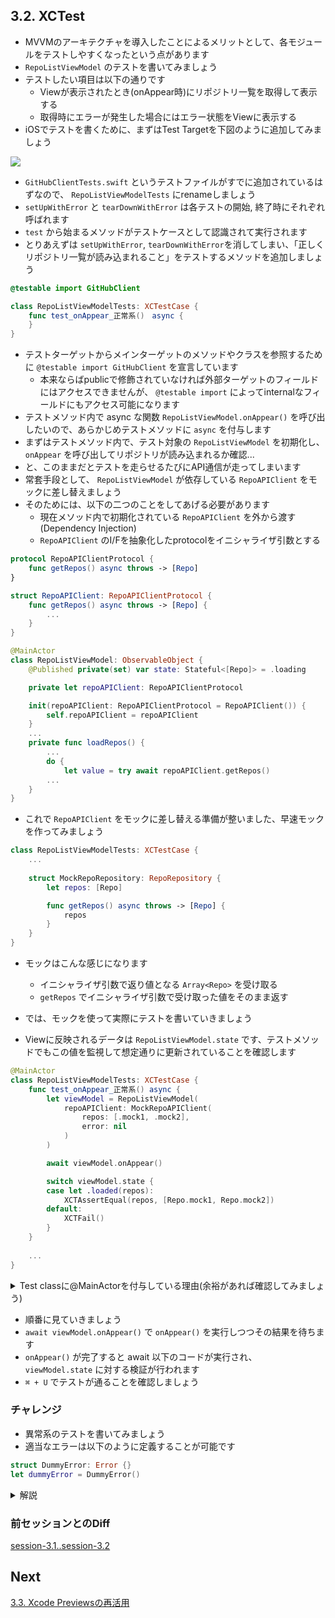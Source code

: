 ## 3.2. XCTest
- MVVMのアーキテクチャを導入したことによるメリットとして、各モジュールをテストしやすくなったという点があります
- `RepoListViewModel` のテストを書いてみましょう
- テストしたい項目は以下の通りです
    - Viewが表示されたとき(onAppear時)にリポジトリ一覧を取得して表示する
    - 取得時にエラーが発生した場合にはエラー状態をViewに表示する
- iOSでテストを書くために、まずはTest Targetを下図のように追加してみましょう

<img src="https://user-images.githubusercontent.com/8536870/115539731-49d0fa00-a2d8-11eb-85a0-87ec3b6548c0.png">

- `GitHubClientTests.swift` というテストファイルがすでに追加されているはずなので、 `RepoListViewModelTests` にrenameしましょう
- `setUpWithError` と `tearDownWithError` は各テストの開始, 終了時にそれぞれ呼ばれます
- `test` から始まるメソッドがテストケースとして認識されて実行されます
- とりあえずは `setUpWithError`, `tearDownWithError`を消してしまい、「正しくリポジトリ一覧が読み込まれること」をテストするメソッドを追加しましょう

```swift
@testable import GitHubClient

class RepoListViewModelTests: XCTestCase {
    func test_onAppear_正常系()　async {
    }
}
```

- テストターゲットからメインターゲットのメソッドやクラスを参照するために `@testable import GitHubClient` を宣言しています
    - 本来ならばpublicで修飾されていなければ外部ターゲットのフィールドにはアクセスできませんが、 `@testable import` によってinternalなフィールドにもアクセス可能になります
- テストメソッド内で async な関数 `RepoListViewModel.onAppear()` を呼び出したいので、あらかじめテストメソッドに `async` を付与します
- まずはテストメソッド内で、テスト対象の `RepoListViewModel` を初期化し、`onAppear` を呼び出してリポジトリが読み込まれるか確認...
- と、このままだとテストを走らせるたびにAPI通信が走ってしまいます
- 常套手段として、 `RepoListViewModel` が依存している `RepoAPIClient` をモックに差し替えましょう
- そのためには、以下の二つのことをしてあげる必要があります
    - 現在メソッド内で初期化されている `RepoAPIClient` を外から渡す (Dependency Injection)
    - `RepoAPIClient` のI/Fを抽象化したprotocolをイニシャライザ引数とする

```swift
protocol RepoAPIClientProtocol {
    func getRepos() async throws -> [Repo]
}

struct RepoAPIClient: RepoAPIClientProtocol {
    func getRepos() async throws -> [Repo] {
        ...
    }
}
```

```swift
@MainActor
class RepoListViewModel: ObservableObject {
    @Published private(set) var state: Stateful<[Repo]> = .loading

    private let repoAPIClient: RepoAPIClientProtocol

    init(repoAPIClient: RepoAPIClientProtocol = RepoAPIClient()) {
        self.repoAPIClient = repoAPIClient
    }
    ...
    private func loadRepos() {
        ...
        do {
            let value = try await repoAPIClient.getRepos()
        ...
    }
}
```

- これで `RepoAPIClient` をモックに差し替える準備が整いました、早速モックを作ってみましょう

```swift
class RepoListViewModelTests: XCTestCase {
    ...
    
    struct MockRepoRepository: RepoRepository {
        let repos: [Repo]

        func getRepos() async throws -> [Repo] {
            repos
        }
    }
}
```

- モックはこんな感じになります
    - イニシャライザ引数で返り値となる `Array<Repo>` を受け取る
    - `getRepos` でイニシャライザ引数で受け取った値をそのまま返す

- では、モックを使って実際にテストを書いていきましょう
- Viewに反映されるデータは `RepoListViewModel.state` です、テストメソッドでもこの値を監視して想定通りに更新されていることを確認します

```swift
@MainActor
class RepoListViewModelTests: XCTestCase {
    func test_onAppear_正常系() async {
        let viewModel = RepoListViewModel(
            repoAPIClient: MockRepoAPIClient(
                repos: [.mock1, .mock2],
                error: nil
            )
        )

        await viewModel.onAppear()

        switch viewModel.state {
        case let .loaded(repos):
            XCTAssertEqual(repos, [Repo.mock1, Repo.mock2])
        default:
            XCTFail()
        }
    }
    
    ...
}
```

<details>
    <summary>Test classに@MainActorを付与している理由(余裕があれば確認してみましょう)</summary>
    
- @MainActorを付与しない場合、RepoListViewModel初期化のところで　`Expression is 'async' but is not marked with 'await'`　というエラーが出てしまいます
- エラーの原因は、async関数内で@MainActorでマークされたクラスを初期化する際に、awaitを使用していないことです
- awaitが必要な理由は、@MainActorが付与されたRepoListViewModelの初期化はメインスレッドで実行されるため、@MainActorなしのテストメソッド内で実行されると、非同期処理になる場合があるためです
- Test classに@MainActorを付与することで、テストメソッドもメインスレッドで実行されることが保証され、RepoListViewModel初期化時のawaitを不要にしています

</details>

- 順番に見ていきましょう
- `await viewModel.onAppear()` で `onAppear()` を実行しつつその結果を待ちます
- `onAppear()` が完了すると await 以下のコードが実行され、 `viewModel.state` に対する検証が行われます
- `⌘ + U` でテストが通ることを確認しましょう

### チャレンジ
- 異常系のテストを書いてみましょう
- 適当なエラーは以下のように定義することが可能です

```swift
struct DummyError: Error {}
let dummyError = DummyError()
```

<details>
    <summary>解説</summary>

異常系のテストを書けるようにするために、まずはモックでエラーを表現できるようにMockRepositoryを修正します <br>
イニシャライザ引数でErrorをOptionalで受け取れるようにしておき、もしnilでなければそのErrorをthrowします

```swift
struct DummyError: Error {}

struct MockRepoRepository: RepoRepository {
    let repos: [Repo]
    let error: Error?

    func fetchRepos() async throws -> [Repo] {
        if let error = error {
            throw error
        }

        return repos
    }
}
```

あとは正常系のテストと同じ要領でテストを書いていきます

```swift
func test_onAppear_異常系() async {
    let viewModel = RepoListViewModel(
        repoAPIClient: MockRepoAPIClient(
            repos: [],
            error: DummyError()
        )
    )

    await viewModel.onAppear()

    switch viewModel.state {
    case let .failed(error):
        XCTAssert(error is DummyError)
    default:
        XCTFail()
    }
}
```

テストが通ることが確認できれば完了です

</details>

### 前セッションとのDiff
[session-3.1..session-3.2](https://github.com/mixigroup/ios-swiftui-training/compare/session-3.1..session-3.2)

## Next
[3.3. Xcode Previewsの再活用](https://github.com/mixigroup/ios-swiftui-training/tree/session-3.3)
